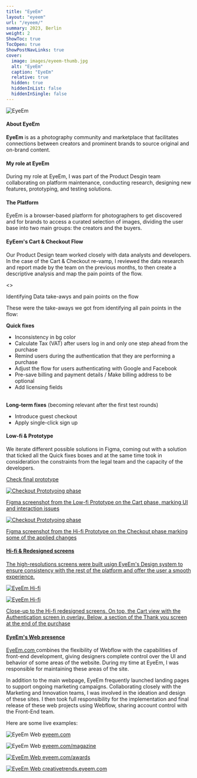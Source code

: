 ```yaml
---
title: "EyeEm"
layout: "eyeem"
url: "/eyeem/"
summary: 2023, Berlin
weight: 2
ShowToc: true
TocOpen: true
ShowPostNavLinks: true
cover:
  image: images/eyeem-thumb.jpg
  alt: "EyeEm"
  caption: "EyeEm"
  relative: true
  hidden: true
  hiddenInList: false
  hiddenInSingle: false
---
```


![EyeEm](images/eyeem-thumb.jpg)

#### About EyeEm

**EyeEm** is as a photography community and marketplace that facilitates connections between creators and prominent brands to source original and on-brand content.

#### My role at EyeEm

During my role at EyeEm, I was part of the Product Desgin team collaborating on platform maintenance, conducting research, designing new features, prototyping, and testing solutions.

#### The Platform

EyeEm is a browser-based platform for photographers to get discovered and for brands to access a curated selection of images, dividing the user base into two main groups: the creators and the buyers.

#### EyEem's Cart & Checkout Flow

Our Product Design team worked closely with data analysts and developers. In the case of the Cart & Checkout re-vamp, I reviewed the data research and report made by the team on the previous months, to then create a descriptive analysis and map the pain points of the flow.

<<IMAGE OF ALL FLOW WITH PAINPOINTS AND DATA TAKE-AWAYS>>

<p class="photo-footnote">Identifying Data take-awys and pain points on the flow</p>

These were the take-aways we got from identifying all pain points in the flow:

<div class="box-notes green">
  <strong>Quick fixes</strong>
    <ul class="no-margin-bottom">
      <li>Inconsistency in bg color</li>
      <li>Calculate Tax (VAT) after users log in and only one step ahead from the purchase</li>
      <li>Remind users during the authentication that they are performing a purchase</li>
      <li>Adjust the flow for users authenticating with Google and Facebook</li>
      <li>Pre-save billing and payment details / Make billing address to be optional</li>
      <li>Add licensing fields</li>
    </ul>
</div>
<br>
<div class="box-notes orange">
<strong>Long-term fixes</strong> (becoming relevant after the first test rounds)
    <ul class="no-margin-bottom">
      <li>Introduce guest checkout</li>
      <li>Apply single-click sign up</li>
    </ul>
</div>

#### Low-fi & Prototype

We iterate different possible solutions in Figma, coming out with a solution that ticked all the Quick fixes boxes and at the same time took in consideration the constraints from the legal team and the capacity of the developers.

<a href="https://www.figma.com/proto/8uY2K7IVQ9ZY0zZ6nbfgLY/Cart-%26-Checkout-process-(Quick-wins)-(Copy)?page-id=2754%3A8279&node-id=2767-16673&viewport=831%2C395%2C0.06&t=CbdfJQfKEAJWeuO0-1&scaling=min-zoom&starting-point-node-id=2767%3A16673&show-proto-sidebar=1
" target="_blank">Check final prototype<span class="fi" style="background-image: url(images/ext-link.svg)"></span></p>

![Checkout Prototyoing phase](images/cart-protoyping-phase.png)

<p class="photo-footnote">Figma screenshot from the Low-fi Prototype on the Cart phase, marking UI and interaction issues</p>

![Checkout Prototyoing phase](images/checkout-protoyping-phase.png)

<p class="photo-footnote">Figma screenshot from the Hi-fi Prototype on the Checkout phase marking some of the applied changes</p>

#### Hi-fi & Redesigned screens

The high-resolutions screens were built usign EyeEm's Design system to ensure consistency with the rest of the platform and offer the user a smooth experience.

![EyeEm Hi-fi](images/eyeem-auth.png)

![EyeEm Hi-fi](images/eyeem-thank-you.png)

<p class="photo-footnote">Close-up to the Hi-fi redesigned screens. On top, the Cart view with the Authentication screen in overlay. Below, a section of the Thank you screen at the end of the purchase</p>

#### EyeEm's Web presence

<a href="http://eyeem.com" target="_blank">EyeEm.com <span class="fi" style="background-image: url(images/ext-link.svg)"></span></a> combines the flexibility of Webflow with the capabilities of front-end development, giving designers complete control over the UI and behavior of some areas of the website. During my time at EyeEm, I was responsible for maintaining these areas of the site.

In addition to the main webpage, EyeEm frequently launched landing pages to support ongoing marketing campaigns. Collaborating closely with the Marketing and Innovation teams, I was involved in the ideation and design of these sites. I then took full responsibility for the implementation and final release of these web projects using Webflow, sharing account control with the Front-End team.

Here are some live examples:

![EyeEm Web](images/eyeem-web.jpg)
<a href="http://eyeem.com" target="_blank">eyeem.com<span class="fi" style="background-image: url(images/ext-link.svg)"></span></a>

![EyeEm Web](images/eyeem-magazine.jpg)
<a class="inline-link" href="https://www.eyeem.com/magazine" target="_blank">eyeem.com/magazine<span class="fi" style="background-image: url(images/ext-link.svg)"></span></p>

![EyeEm Web](images/eyeem-awards.jpg)
<a href="https://www.eyeem.com/awards" target="_blank">eyeem.com/awards<span class="fi" style="background-image: url(images/ext-link.svg)"></span></p>

![EyeEm Web](images/eyeem-creative-trends.jpg)
<a href="https://creativetrends.eyeem.com/" target="_blank">creativetrends.eyeem.com<span class="fi" style="background-image: url(images/ext-link.svg)"></span></p>
